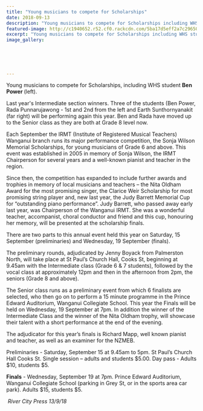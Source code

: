 ```yaml
---
title: "Young musicians to compete for Scholarships"
date: 2018-09-13
description: "Young musicians to compete for Scholarships including WHS student Ben Power (left)..."
featured-image: http://c1940652.r52.cf0.rackcdn.com/5ba17d5eff2a7c29650006c1/Ben-Power-RCP-13-sept.jpg
excerpt: "Young musicians to compete for Scholarships including WHS student Ben Power."
image_gallery:
    
    
    
    
    
---
```


<p><span>Young musicians to compete for Scholarships, including WHS student <strong>Ben Power </strong>(left).</span></p>
<p><span>Last year's Intermediate section winners. Three of the students (Ben Power, Rada Punnarujawong - 1st and 2nd from the left and Earth Sunthornyanakit (far right) will be performing again this year. Ben and Rada have moved up to the Senior class as they are both at Grade 8 level now.</span></p>
<p>Each September the IRMT (Institute of Registered Musical Teachers) Wanganui branch runs its major performance competition, the Sonja Wilson Memorial Scholarships, for young musicians of Grade 6 and above. This event was established in 2005 in memory of Sonja Wilson, the IRMT Chairperson for several years and a well-known pianist and teacher in the region.&nbsp;</p>
<p>Since then, the competition has expanded to include further awards and trop<span class="text_exposed_show">hies in memory of local musicians and teachers &ndash; the Nita Oldham Award for the most promising singer, the Clarice Weir Scholarship for most promising string player and, new last year, the Judy Barrett Memorial Cup for &ldquo;outstanding piano performance&rdquo;. Judy Barrett, who passed away early last year, was Chairperson of the Wanganui IRMT. She was a wonderful teacher, accompanist, choral conductor and friend and this cup, honouring her memory, will be presented at the scholarship finals.<br /></span></p>
<p><span class="text_exposed_show">There are two parts to this annual event held this year on Saturday, 15 September (preliminaries) and Wednesday, 19 September (finals).<br /></span></p>
<p><span class="text_exposed_show">The preliminary rounds, adjudicated by Jenny Boyack from Palmerston North, will take place at St Paul&rsquo;s Church Hall, Cooks St, beginning at 9.45am with the Intermediate class (Grade 6 &amp; 7 students), followed by the vocal class at approximately 12pm and then in the afternoon from 2pm, the seniors (Grade 8 and above).&nbsp;<br /></span></p>
<p><span class="text_exposed_show">The Senior class runs as a preliminary event from which 6 finalists are selected, who then go on to perform a 15 minute programme in the Prince Edward Auditorium, Wanganui Collegiate School. This year the Finals will be held on Wednesday, 19 September at 7pm. In addition the winner of the Intermediate Class and the winner of the Nita Oldham trophy, will showcase their talent with a short performance at the end of the evening.&nbsp;<br /></span></p>
<p><span class="text_exposed_show">The adjudicator for this year&rsquo;s finals is Richard Mapp, well known pianist and teacher, as well as an examiner for the NZMEB.<br /></span></p>
<p><span class="text_exposed_show">Preliminaries - Saturday, September 15 at 9.45am to 5pm. St Paul&rsquo;s Church Hall Cooks St. Single session &ndash; adults and students $5.00. Day pass - Adults $10, students $5.<br /></span></p>
<p><span class="text_exposed_show"><strong>Finals</strong> - Wednesday, September 19 at 7pm. Prince Edward Auditorium, Wanganui Collegiate School (parking in Grey St, or in the sports area car park). Adults $15, students $5.</span></p>
<div class="text_exposed_show">
<p><em>&nbsp;River City Press 13/9/18</em></p>
</div>


